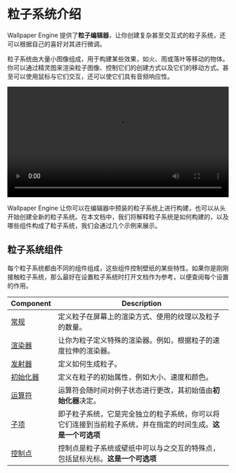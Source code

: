 # 粒子系统介绍

Wallpaper Engine 提供了**粒子编辑器**，让你创建复杂甚至交互式的粒子系统，还可以根据自己的喜好对其进行微调。

粒子系统由大量小图像组成，用于构建某些效果，如火、雨或落叶等移动的物体。你可以通过精灵图来渲染粒子图像、控制它们的创建方式以及它们的移动方式。甚至可以使用鼠标与它们交互，还可以使它们具有音频响应性。

<video width="100%" controls loop autoplay>
  <source :src="$withBase('/videos/particle_system_editor.mp4')" type="video/mp4">
  Your browser does not support the video tag.
</video>

Wallpaper Engine 让你可以在编辑器中预装的粒子系统上进行构建，也可以从头开始创建全新的粒子系统。在本文档中，我们将解释粒子系统是如何构建的，以及哪些组件构成了粒子系统，我们会通过几个示例来展示。

## 粒子系统组件

每个粒子系统都由不同的组件组成，这些组件控制壁纸的某些特性。如果你是刚刚接触粒子系统，那么最好在设置粒子系统时打开文档作为参考，以便查阅每个设置的作用。

| Component            | Description   |
|----------------------|---------------|
| [常规](/wallpaper-engine-docs/scene/particles/component/general) | 定义粒子在屏幕上的渲染方式、使用的纹理以及粒子的数量。 |
| [渲染器](/wallpaper-engine-docs/scene/particles/component/renderer) | 让你为粒子定义特殊的渲染器。例如，根据粒子的速度拉伸的渲染器。 |
| [发射器](/wallpaper-engine-docs/scene/particles/component/emitter) | 定义如何生成粒子。 |
| [初始化器](/wallpaper-engine-docs/scene/particles/component/initializer) | 定义在粒子的初始属性，例如大小、速度和颜色。 |
| [运算符](/wallpaper-engine-docs/scene/particles/component/operator) | 运算符会随时间对例子状态进行更改，其初始值由**初始化器**决定。 |
| [子项](/wallpaper-engine-docs/scene/particles/component/children) | 即子粒子系统，它是完全独立的粒子系统，你可以将它们连接到当前粒子系统，并在指定的时间生成。**这是一个可选项** |
| [控制点](/wallpaper-engine-docs/scene/particles/component/control_point) | 控制点是粒子系统或壁纸中可以与之交互的特殊点，包括鼠标光标。**这是一个可选项** |